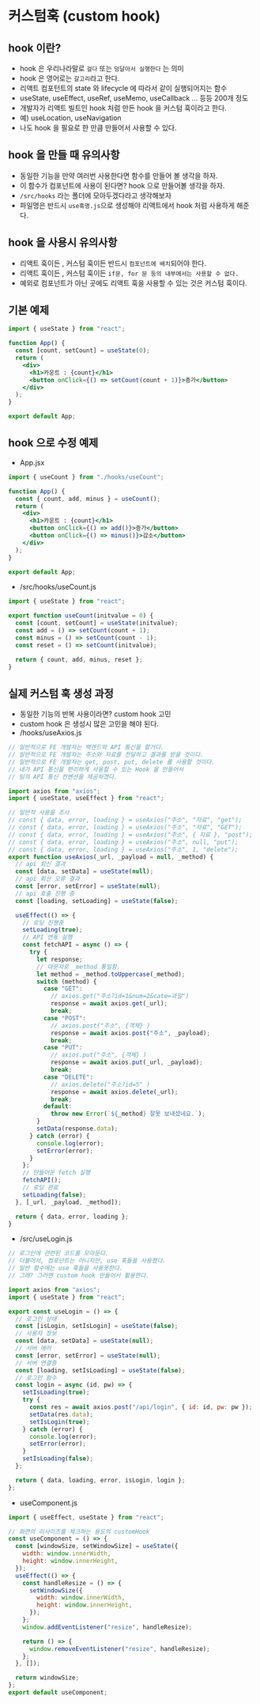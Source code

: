 # 커스텀훅 (custom hook)

## hook 이란?

- hook 은 우리나라말로 `걸다` 또는 `덩달아서 실행한다` 는 의미
- hook 은 영어로는 `갈고리`라고 한다.
- 리액트 컴포턴트의 state 와 lifecycle 에 따라서 같이 실행되어지는 함수
- useState, useEffect, useRef, useMemo, useCallback ... 등등 200개 정도
- 개발자가 리액트 빌트인 hook 처럼 만든 hook 을 커스텀 훅이라고 한다.
- 예) useLocation, useNavigation
- 나도 hook 을 필요로 한 만큼 만들어서 사용할 수 있다.

## hook 을 만들 때 유의사항

- 동일한 기능을 만약 여러번 사용한다면 함수를 만들어 볼 생각을 하자.
- 이 함수가 컴포넌트에 사용이 된다면? hook 으로 만들어볼 생각을 하자.
- `/src/hooks` 라는 폴더에 모아두겠다라고 생각해보자
- 파일명은 반드시 `use훅명.js`으로 생성해야 리액트에서 hook 처럼 사용하게 해준다.

## hook 을 사용시 유의사항

- 리액트 훅이든 , 커스텀 훅이든 반드시 `컴포넌트에 배치`되어야 한다.
- 리액트 훅이든 , 커스텀 훅이든 `if문, for 문 등의 내부에서는 사용할 수 없다.`
- 예외로 컴포넌트가 아닌 곳에도 리액트 훅을 사용할 수 있는 것은 커스텀 훅이다.

## 기본 예제

```jsx
import { useState } from "react";

function App() {
  const [count, setCount] = useState(0);
  return (
    <div>
      <h1>카운트 : {count}</h1>
      <button onClick={() => setCount(count + 1)}>증가</button>
    </div>
  );
}

export default App;
```

## hook 으로 수정 예제

- App.jsx

```jsx
import { useCount } from "./hooks/useCount";

function App() {
  const { count, add, minus } = useCount();
  return (
    <div>
      <h1>카운트 : {count}</h1>
      <button onClick={() => add()}>증가</button>
      <button onClick={() => minus()}>감소</button>
    </div>
  );
}

export default App;
```

- /src/hooks/useCount.js

```js
import { useState } from "react";

export function useCount(initvalue = 0) {
  const [count, setCount] = useState(initvalue);
  const add = () => setCount(count + 1);
  const minus = () => setCount(count - 1);
  const reset = () => setCount(initvalue);

  return { count, add, minus, reset };
}
```

## 실제 커스텀 훅 생성 과정

- 동일한 기능의 반복 사용이라면? custom hook 고민
- custom hook 은 생성시 많은 고민을 해야 된다.
- /hooks/useAxios.js

```js
// 일반적으로 FE 개발자는 백엔드와 API 통신을 할거다.
// 일반적으로 FE 개발자는 주소와 자료를 전달하고 결과를 받을 것이다.
// 일반적으로 FE 개발자는 get, post, put, delete 를 사용할 것이다.
// 내가 API 통신을 편리하게 사용할 수 있는 Hook 을 만들어서
// 팀의 API 통신 컨벤션을 제공하겠다.

import axios from "axios";
import { useState, useEffect } from "react";

// 일반적 사용을 조사
// const { data, error, loading } = useAxios("주소", "자료", "get");
// const { data, error, loading } = useAxios("주소", "자료", "GET");
// const { data, error, loading } = useAxios("주소", { 자료 }, "post");
// const { data, error, loading } = useAxios("주소", null, "put");
// const { data, error, loading } = useAxios("주소", 1, "delete");
export function useAxios(_url, _payload = null, _method) {
  // api 회신 결과
  const [data, setData] = useState(null);
  // api 회산 오류 결과
  const [error, setError] = useState(null);
  // api 호출 진행 중
  const [loading, setLoading] = useState(false);

  useEffect(() => {
    // 로딩 진행중
    setLoading(true);
    // API 연동 실행
    const fetchAPI = async () => {
      try {
        let response;
        // 대문자로 _method 통일함.
        let method = _method.toUppercase(_method);
        switch (method) {
          case "GET":
            // axios.get("주소?id=1&num=2&cate=과일")
            response = await axios.get(_url);
            break;
          case "POST":
            // axios.post("주소", {객체} )
            response = await axios.post("주소", _payload);
            break;
          case "PUT":
            // axios.put("주소", {객체} )
            response = await axios.put(_url, _payload);
            break;
          case "DELETE":
            // axios.delete("주소?id=5" )
            response = await axios.delete(_url);
            break;
          default:
            throw new Error(`${_method} 잘못 보내셨네요.`);
        }
        setData(response.data);
      } catch (error) {
        console.log(error);
        setError(error);
      }
    };
    // 만들어둔 fetch 실행
    fetchAPI();
    // 로딩 완료
    setLoading(false);
  }, [_url, _payload, _method]);

  return { data, error, loading };
}
```

- /src/useLogin.js

```js
// 로그인에 관련된 코드를 모아둔다.
// 더불어서, 컴포넌트는 아니지만, use 훅들을 사용했다.
// 일반 함수에는 use 훅들을 사용못한다.
// 그래? 그러면 custom hook 만들어서 활용한다.

import axios from "axios";
import { useState } from "react";

export const useLogin = () => {
  // 로그인 상태
  const [isLogin, setIsLogin] = useState(false);
  // 사용자 정보
  const [data, setData] = useState(null);
  // 서버 에러
  const [error, setError] = useState(null);
  // 서버 연결중
  const [loading, setIsLoading] = useState(false);
  // 로그인 함수
  const login = async (id, pw) => {
    setIsLoading(true);
    try {
      const res = await axios.post("/api/login", { id: id, pw: pw });
      setData(res.data);
      setIsLogin(true);
    } catch (error) {
      console.log(error);
      setError(error);
    }
    setIsLoading(false);
  };

  return { data, loading, error, isLogin, login };
};
```

- useComponent.js

```js
import { useEffect, useState } from "react";

// 화면의 리사이즈를 체크하는 용도의 customHook
const useComponent = () => {
  const [windowSize, setWindowSize] = useState({
    width: window.innerWidth,
    height: window.innerHeight,
  });
  useEffect(() => {
    const handleResize = () => {
      setWindowSize({
        width: window.innerWidth,
        height: window.innerHeight,
      });
    };
    window.addEventListener("resize", handleResize);

    return () => {
      window.removeEventListener("resize", handleResize);
    };
  }, []);

  return windowSize;
};
export default useComponent;
```
